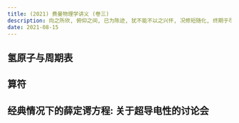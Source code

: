 ```yaml
---
title: (2021) 费曼物理学讲义 (卷三)
description: 向之所欣, 俯仰之间, 已为陈迹, 犹不能不以之兴怀, 况修短随化, 终期于尽!
date: 2021-08-15
---
```




















## 氢原子与周期表

## 算符

## 经典情况下的薛定谔方程: 关于超导电性的讨论会
